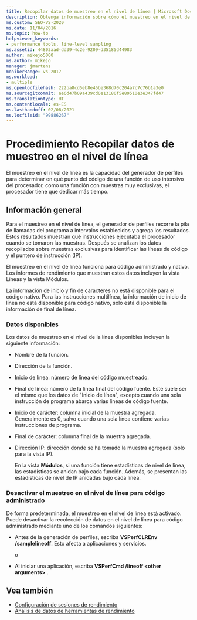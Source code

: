 ```yaml
---
title: Recopilar datos de muestreo en el nivel de línea | Microsoft Docs
description: Obtenga información sobre cómo el muestreo en el nivel de línea del generador de perfiles puede revelar el código que usa grandes cantidades de tiempo de procesador. Funciona tanto con código administrado como nativo.
ms.custom: SEO-VS-2020
ms.date: 11/04/2016
ms.topic: how-to
helpviewer_keywords:
- performance tools, line-level sampling
ms.assetid: 44803aad-dd39-4c2e-9209-d35185d44983
author: mikejo5000
ms.author: mikejo
manager: jmartens
monikerRange: vs-2017
ms.workload:
- multiple
ms.openlocfilehash: 222ba8cd5eb8e45be368d70c204a7c7c76b1a3e0
ms.sourcegitcommit: ae6d47b09a439cd0e13180f5e89510e3e347fd47
ms.translationtype: HT
ms.contentlocale: es-ES
ms.lasthandoff: 02/08/2021
ms.locfileid: "99886267"
---
```

# <a name="how-to-collect-line-level-sampling-data"></a>Procedimiento Recopilar datos de muestreo en el nivel de línea
El muestreo en el nivel de línea es la capacidad del generador de perfiles para determinar en qué punto del código de una función de uso intensivo del procesador, como una función con muestras muy exclusivas, el procesador tiene que dedicar más tiempo.

## <a name="overview"></a>Información general
 Para el muestreo en el nivel de línea, el generador de perfiles recorre la pila de llamadas del programa a intervalos establecidos y agrega los resultados. Estos resultados muestran qué instrucciones ejecutaba el procesador cuando se tomaron las muestras. Después se analizan los datos recopilados sobre muestras exclusivas para identificar las líneas de código y el puntero de instrucción (IP).

 El muestreo en el nivel de línea funciona para código administrado y nativo. Los informes de rendimiento que muestran estos datos incluyen la vista Líneas y la vista Módulos.

 La información de inicio y fin de caracteres no está disponible para el código nativo. Para las instrucciones multilínea, la información de inicio de línea no está disponible para código nativo, solo está disponible la información de final de línea.

### <a name="available-data"></a>Datos disponibles
 Los datos de muestreo en el nivel de la línea disponibles incluyen la siguiente información:

- Nombre de la función.

- Dirección de la función.

- Inicio de línea: número de línea del código muestreado.

- Final de línea: número de la línea final del código fuente. Este suele ser el mismo que los datos de "Inicio de línea", excepto cuando una sola instrucción de programa abarca varias líneas de código fuente.

- Inicio de carácter: columna inicial de la muestra agregada. Generalmente es 0, salvo cuando una sola línea contiene varias instrucciones de programa.

- Final de carácter: columna final de la muestra agregada.

- Dirección IP: dirección donde se ha tomado la muestra agregada (solo para la vista IP).

  En la vista **Módulos**, si una función tiene estadísticas de nivel de línea, las estadísticas se anidan bajo cada función. Además, se presentan las estadísticas de nivel de IP anidadas bajo cada línea.

### <a name="turn-off-line-level-sampling-for-managed-code"></a>Desactivar el muestreo en el nivel de línea para código administrado
 De forma predeterminada, el muestreo en el nivel de línea está activado. Puede desactivar la recolección de datos en el nivel de línea para código administrado mediante uno de los comandos siguientes:

- Antes de la generación de perfiles, escriba **VSPerfCLREnv /samplelineoff**. Esto afecta a aplicaciones y servicios.

     o

- Al iniciar una aplicación, escriba **VSPerfCmd /lineoff \<other arguments>** .

## <a name="see-also"></a>Vea también
- [Configuración de sesiones de rendimiento](../profiling/configuring-performance-sessions.md)
- [Análisis de datos de herramientas de rendimiento](../profiling/analyzing-performance-tools-data.md)
